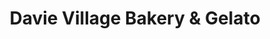 ---
title: "Davie Village Bakery & Gelato"
url: /vancouver/davie-village-bakery-und-gelato/
shop: Bäckerei
---